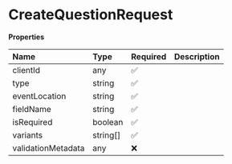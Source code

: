# CreateQuestionRequest

**Properties**

| Name               | Type     | Required | Description |
| :----------------- | :------- | :------- | :---------- |
| clientId           | any      | ✅       |             |
| type               | string   | ✅       |             |
| eventLocation      | string   | ✅       |             |
| fieldName          | string   | ✅       |             |
| isRequired         | boolean  | ✅       |             |
| variants           | string[] | ✅       |             |
| validationMetadata | any      | ❌       |             |

<!-- This file was generated by liblab | https://liblab.com/ -->
